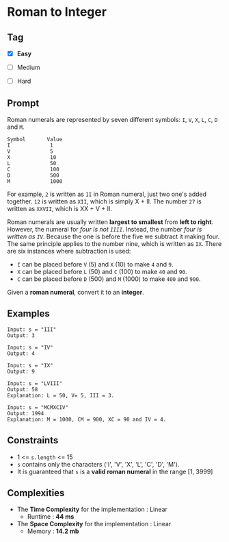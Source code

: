 # Roman to Integer
## Tag
- [x] **Easy**  
- [ ] Medium  
- [ ] Hard 
  

## Prompt
Roman numerals are represented by seven different symbols: `I`, `V`, `X`, `L`, `C`, `D` and `M`.  
```  
Symbol       Value
I             1
V             5
X             10
L             50
C             100
D             500
M             1000
```
For example, `2` is written as `II` in Roman numeral, just two one's added together. `12` is written as `XII`, which is simply X + II. The number `27` is written as `XXVII`, which is XX + V + II.  
  
Roman numerals are usually written **largest to smallest** from **left to right**. However, the numeral for *four is not `IIII`*. Instead, the number *four is written as `IV`*. Because the one is before the five we subtract it making four. The same principle applies to the number nine, which is written as `IX`. There are six instances where subtraction is used:  
* `I` can be placed before `V` (5) and `X` (10) to make `4` and `9`. 
* `X` can be placed before `L` (50) and `C` (100) to make `40` and `90`. 
* `C` can be placed before `D` (500) and `M` (1000) to make `400` and `900`.  
  
Given a **roman numeral**, convert it to an **integer**.  
  
## Examples
```
Input: s = "III"
Output: 3
```
```
Input: s = "IV"
Output: 4
```
```
Input: s = "IX"
Output: 9
```
```
Input: s = "LVIII"
Output: 58
Explanation: L = 50, V= 5, III = 3.
```
```
Input: s = "MCMXCIV"
Output: 1994
Explanation: M = 1000, CM = 900, XC = 90 and IV = 4.
```
  
## Constraints
* 1 <= `s.length` <= 15
* `s` contains only the characters ('I', 'V', 'X', 'L', 'C', 'D', 'M').
* It is guaranteed that `s` is a **valid roman numeral** in the range [1, 3999]
  
## Complexities
* The **Time Complexity** for the implementation : Linear
  * Runtime : **44 ms**  
* The **Space Complexity** for the implementation : Linear
  * Memory : **14.2 mb**